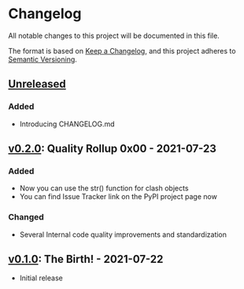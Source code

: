 # Changelog

All notable changes to this project will be documented in this file.

The format is based on [Keep a Changelog](https://keepachangelog.com/en/1.0.0/),
and this project adheres to [Semantic Versioning](https://semver.org/spec/v2.0.0.html).

## [Unreleased][]

### Added

- Introducing CHANGELOG.md  

## [v0.2.0][]: Quality Rollup 0x00 - 2021-07-23

### Added

- Now you can use the str() function for clash objects  
- You can find Issue Tracker link on the PyPI project page now  

### Changed

- Several Internal code quality improvements and standardization  

## [v0.1.0][]: The Birth! - 2021-07-22

- Initial release  

[unreleased]: https://github.com/NioGreek/Clashgap/compare/v0.2.0...HEAD
[v0.2.0]: https://github.com/NioGreek/Clashgap/compare/v0.1.0...v0.2.0
[v0.1.0]: https://github.com/NioGreek/Clashgap/releases/tag/v0.1.0
